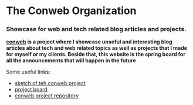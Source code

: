 # The Conweb Organization
### Showcase for web and tech related blog articles and projects.

**<a href="https://conweb.tech" target="_blank" rel="noreferrer">conweb</a> is a project where I showcase unseful and interesting blog articles about tech and web related topics as well as  projects  that I made for myself or my clients.
Beside that, this website is the spring board for all the announcements that will happen in the future**

Some useful links:

- <a href="https://drive.google.com/file/d/1LZh6Aw0oVw3RT1lRBq8K0SUQi_tKS5M4/view?usp=sharing" target="_blank" rel="noreferrer">sketch of teh conweb project</a>
- <a href="https://github.com/orgs/The-Conweb-Organization/projects/1" target="_blank" rel="noreferrer">project board</a>
- <a href="https://github.com/The-Conweb-Organization/conweb" target="_blank" rel="noreferrer">conweb project repository</a>
